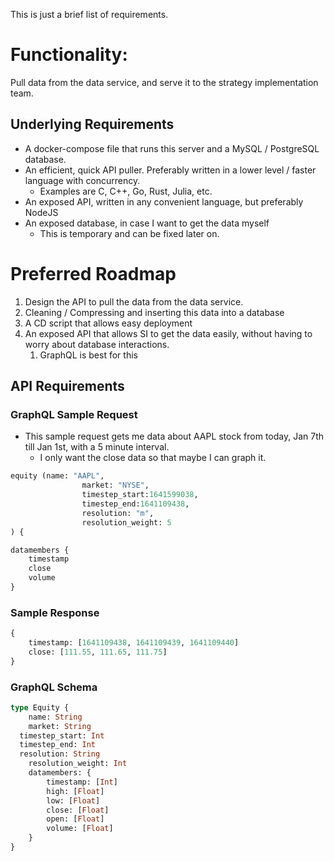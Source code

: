 This is just a brief list of requirements.

# Functionality:

Pull data from the data service, and serve it to the strategy implementation team.

## Underlying Requirements

- A docker-compose file that runs this server and a MySQL / PostgreSQL database.
- An efficient, quick API puller. Preferably written in a lower level / faster language with concurrency.
    - Examples are C, C++, Go, Rust, Julia, etc.
- An exposed API, written in any convenient language, but preferably NodeJS
- An exposed database, in case I want to get the data myself
    - This is temporary and can be fixed later on.

# Preferred Roadmap

1. Design the API to pull the data from the data service.
2. Cleaning / Compressing and inserting this data into a database
3. A CD script that allows easy deployment
4. An exposed API that allows SI to get the data easily, without having to worry about database interactions.
    1. GraphQL is best for this

## API Requirements

### GraphQL Sample Request

- This sample request gets me data about AAPL stock from today, Jan 7th till Jan 1st, with a 5 minute interval.
    - I only want the close data so that maybe I can graph it.

```graphql
equity (name: "AAPL", 
				market: "NYSE", 
				timestep_start:1641599038, 
				timestep_end:1641109438, 
				resolution: "m",
				resolution_weight: 5
) {

datamembers {
	timestamp
	close
	volume
}
```

### Sample Response

```graphql
{
	timestamp: [1641109438, 1641109439, 1641109440]
	close: [111.55, 111.65, 111.75]
}
```

### GraphQL Schema

```graphql
type Equity {
	name: String
	market: String
  timestep_start: Int
  timestep_end: Int
  resolution: String
	resolution_weight: Int
	datamembers: {
		timestamp: [Int]
		high: [Float]
		low: [Float]
		close: [Float]
		open: [Float]
		volume: [Float]
	}
}
```
